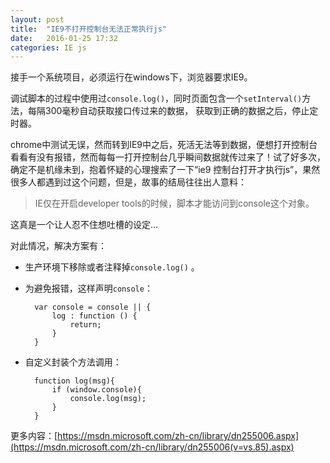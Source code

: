 ```yaml
---
layout: post
title:  "IE9不打开控制台无法正常执行js"
date:   2016-01-25 17:32
categories: IE js
---
```


接手一个系统项目，必须运行在windows下，浏览器要求IE9。

调试脚本的过程中使用过`console.log()`，同时页面包含一个`setInterval()`方法，每隔300毫秒自动获取接口传过来的数据， 获取到正确的数据之后，停止定时器。<!--more-->

chrome中测试无误，然而转到IE9中之后，死活无法等到数据，便想打开控制台看看有没有报错，然而每每一打开控制台几乎瞬间数据就传过来了！试了好多次，确定不是机缘未到，抱着怀疑的心理搜索了一下“ie9 控制台打开才执行js”，果然很多人都遇到过这个问题，但是，故事的结局往往出人意料：

> IE仅在开启developer tools的时候，脚本才能访问到console这个对象。

这真是一个让人忍不住想吐槽的设定...

对此情况，解决方案有：

* 生产环境下移除或者注释掉`console.log()` 。

* 为避免报错，这样声明`console`：

        var console = console || {
            log : function () {
                return;
            }
        }

* 自定义封装个方法调用：

        function log(msg){
            if (window.console){
                console.log(msg);
            }
        }


更多内容：[https://msdn.microsoft.com/zh-cn/library/dn255006.aspx](https://msdn.microsoft.com/zh-cn/library/dn255006(v=vs.85).aspx)

